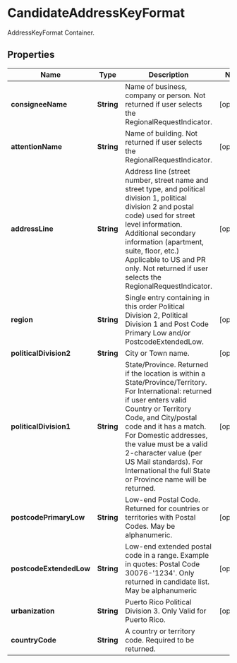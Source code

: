 

# CandidateAddressKeyFormat

AddressKeyFormat Container.

## Properties

| Name | Type | Description | Notes |
|------------ | ------------- | ------------- | -------------|
|**consigneeName** | **String** | Name of business, company or person. Not returned if user selects the RegionalRequestIndicator. |  [optional] |
|**attentionName** | **String** | Name of building. Not returned if user selects the RegionalRequestIndicator. |  [optional] |
|**addressLine** | **String** | Address line (street number, street name and street type, and political division 1, political division 2 and postal code) used for street level information. Additional secondary information (apartment, suite, floor, etc.) Applicable to US and PR only.  Not returned if user selects the RegionalRequestIndicator. |  [optional] |
|**region** | **String** | Single entry containing in this order  Political Division 2, Political Division 1 and Post Code Primary Low and/or PostcodeExtendedLow. |  [optional] |
|**politicalDivision2** | **String** | City or Town name. |  [optional] |
|**politicalDivision1** | **String** | State/Province.  Returned if the location is within a State/Province/Territory.  For International: returned if user enters valid Country or Territory Code, and City/postal code and it has a match.  For Domestic addresses, the value must be a valid 2-character value (per US Mail standards).  For International the full State or Province name will be returned. |  [optional] |
|**postcodePrimaryLow** | **String** | Low-end Postal Code. Returned for countries or territories with Postal Codes. May be alphanumeric. |  [optional] |
|**postcodeExtendedLow** | **String** | Low-end extended postal code in a range. Example in quotes: Postal Code 30076-&#39;1234&#39;.  Only returned in candidate list. May be alphanumeric |  [optional] |
|**urbanization** | **String** | Puerto Rico Political Division 3. Only Valid for Puerto Rico. |  [optional] |
|**countryCode** | **String** | A country or territory code. Required to be returned. |  |



